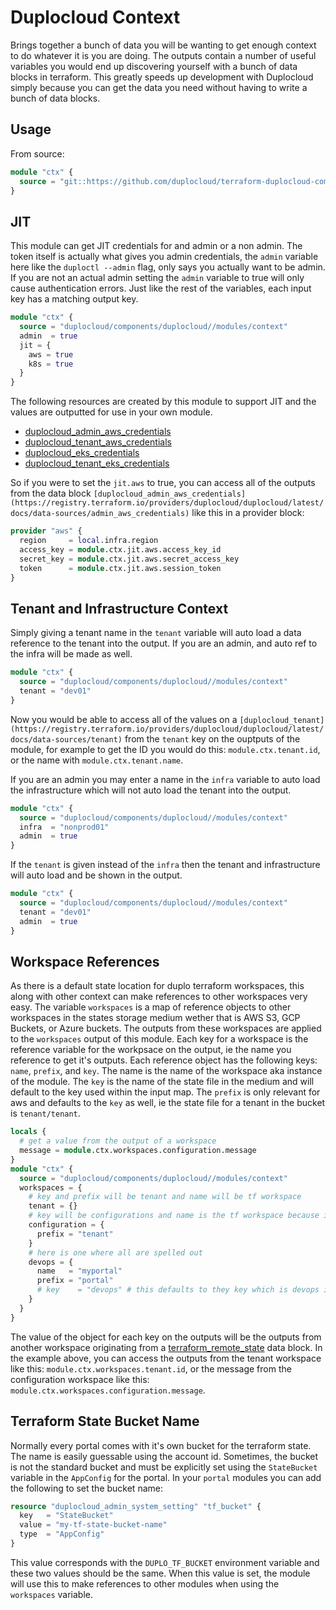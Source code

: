 # Duplocloud Context  

Brings together a bunch of data you will be wanting to get enough context to do whatever it is you are doing. The outputs contain a number of useful variables you would end up discovering yourself with a bunch of data blocks in terraform. This greatly speeds up development with Duplocloud simply because you can get the data you need without having to write a bunch of data blocks.

## Usage

From source:  
```terraform
module "ctx" {
  source = "git::https://github.com/duplocloud/terraform-duplocloud-components.git//modules/context?ref=main"
}
```

## JIT  

This module can get JIT credentials for and admin or a non admin. The token itself is actually what gives you admin credentials, the `admin` variable here like the `duploctl --admin` flag, only says you actually want to be admin. If you are not an actual admin setting the `admin` variable to true will only cause authentication errors. Just like the rest of the variables, each input key has a matching output key. 

```terraform 
module "ctx" {
  source = "duplocloud/components/duplocloud//modules/context"
  admin  = true
  jit = {
    aws = true
    k8s = true
  }
}
```

The following resources are created by this module to support JIT and the values are outputted for use in your own module.  
- [duplocloud_admin_aws_credentials](https://registry.terraform.io/providers/duplocloud/duplocloud/latest/docs/data-sources/admin_aws_credentials)
- [duplocloud_tenant_aws_credentials](https://registry.terraform.io/providers/duplocloud/duplocloud/latest/docs/data-sources/tenant_aws_credentials)
- [duplocloud_eks_credentials](https://registry.terraform.io/providers/duplocloud/duplocloud/latest/docs/data-sources/eks_credentials)
- [duplocloud_tenant_eks_credentials](https://registry.terraform.io/providers/duplocloud/duplocloud/latest/docs/data-sources/tenant_eks_credentials)

So if you were to set the `jit.aws` to true, you can access all of the outputs from the data block `[duplocloud_admin_aws_credentials](https://registry.terraform.io/providers/duplocloud/duplocloud/latest/docs/data-sources/admin_aws_credentials)` like this in a provider block:  
```terraform
provider "aws" {
  region     = local.infra.region
  access_key = module.ctx.jit.aws.access_key_id
  secret_key = module.ctx.jit.aws.secret_access_key
  token      = module.ctx.jit.aws.session_token
}
```

## Tenant and Infrastructure Context  

Simply giving a tenant name in the `tenant` variable will auto load a data reference to the tenant into the output. If you are an admin, and auto ref to the infra will be made as well.  
```terraform 
module "ctx" {
  source = "duplocloud/components/duplocloud//modules/context"
  tenant = "dev01"
}
```
Now you would be able to access all of the values on a `[duplocloud_tenant](https://registry.terraform.io/providers/duplocloud/duplocloud/latest/docs/data-sources/tenant)` from the `tenant` key on the ouptputs of the module, for example to get the ID you would do this: `module.ctx.tenant.id`, or the name with `module.ctx.tenant.name`.

If you are an admin you may enter a name in the `infra` variable to auto load the infrastructure which will not auto load the tenant into the output. 
```terraform 
module "ctx" {
  source = "duplocloud/components/duplocloud//modules/context"
  infra  = "nonprod01"
  admin  = true
}
```

If the `tenant` is given instead of the `infra` then the tenant and infrastructure will auto load and be shown in the output. 
```terraform 
module "ctx" {
  source = "duplocloud/components/duplocloud//modules/context"
  tenant = "dev01"
  admin  = true
}
```

## Workspace References  

As there is a default state location for duplo terraform workspaces, this along with other context can make references to other workspaces very easy. The variable `workspaces` is a map of reference objects to other workspaces in the states storage medium wether that is AWS S3, GCP Buckets, or Azure buckets. The outputs from these workspaces are applied to the `workspaces` output of this module. Each key for a workspace is the reference variable for the workpsace on the output, ie the name you reference to get it's outputs. Each reference object has the following keys: `name`, `prefix`, and `key`. The name is the name of the workspace aka instance of the module. The `key` is the name of the state file in the medium and will default to the key used within the input map. The `prefix` is only relevant for aws and defaults to the `key` as well, ie the state file for a tenant in the bucket is `tenant/tenant`. 

```terraform
locals {
  # get a value from the output of a workspace
  message = module.ctx.workspaces.configuration.message
}
module "ctx" {
  source = "duplocloud/components/duplocloud//modules/context"
  workspaces = {
    # key and prefix will be tenant and name will be tf workspace
    tenant = {} 
    # key will be configurations and name is the tf workspace because it was left out
    configuration = {
      prefix = "tenant"
    }
    # here is one where all are spelled out
    devops = {
      name   = "myportal"
      prefix = "portal"
      # key    = "devops" # this defaults to they key which is devops in this case. 
    }
  }
}
```

The value of the object for each key on the outputs will be the outputs from another workspace originating from a [terraform_remote_state](https://developer.hashicorp.com/terraform/language/state/remote-state-data) data block. In the example above, you can access the outputs from the tenant workspace like this: `module.ctx.workspaces.tenant.id`, or the message from the configuration workspace like this: `module.ctx.workspaces.configuration.message`.

## Terraform State Bucket Name 

Normally every portal comes with it's own bucket for the terraform state. The name is easily guessable using the account id. Sometimes, the bucket is not the standard bucket and must be explicitly set using the `StateBucket` variable in the `AppConfig` for the portal. In your `portal` modules you can add the following to set the bucket name: 
```terraform
resource "duplocloud_admin_system_setting" "tf_bucket" {
  key   = "StateBucket"
  value = "my-tf-state-bucket-name"
  type  = "AppConfig"
}
```
This value corresponds with the `DUPLO_TF_BUCKET` environment variable and these two values should be the same. When this value is set, the module will use this to make references to other modules when using the `workspaces` variable. 
